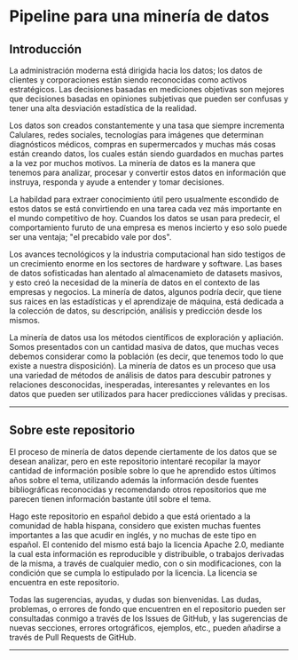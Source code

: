 # Pipeline para una minería de datos

## Introducción

La administración moderna está dirigida hacia los datos; los datos de
clientes y corporaciones están siendo reconocidas como activos estratégicos.
Las decisiones basadas en mediciones objetivas son mejores que decisiones
basadas en opiniones subjetivas que pueden ser confusas y tener una alta
desviación estadística de la realidad.

Los datos son creados constantemente y una tasa que siempre incrementa
Calulares, redes sociales, tecnologías para imágenes que determinan
diagnósticos médicos, compras en supermercados y muchas más cosas están 
creando datos, los cuales están siendo guardados en muchas partes a la vez
por muchos motivos. La minería de datos es la manera que tenemos para 
analizar, procesar y convertir estos datos en información que instruya,
responda y ayude a entender y tomar decisiones. 

La habildad para extraer conocimiento útil pero usualmente escondido de
estos datos se está convirtiendo en una tarea cada vez más importante
en el mundo competitivo de hoy. Cuandos los datos se usan para predecir,
el comportamiento furuto de una empresa es menos incierto y eso solo
puede ser una ventaja; "el precabido vale por dos".

Los avances tecnológicos y la industria computacional han sido testigos
de un crecimiento enorme en los sectores de hardware y software. Las
bases de datos sofisticadas han alentado al almacenamieto de datasets
masivos, y esto creó la necesidad de la minería de datos en el contexto
de las empresas y negocios. La minería de datos, algunos podría decir, 
que tiene sus raices en las estadísticas y el aprendizaje de máquina,
está dedicada a la colección de datos, su descripción, análisis y 
predicción desde los mismos. 


La minería de datos usa los métodos científicos de exploración y 
apliación. Somos presentados con un cantidad masiva de datos, que 
muchas veces debemos considerar como la población (es decir, que tenemos
todo lo que existe a nuestra disposición). La minería de datos es un proceso
que usa una variedad de métodos de análisis de datos para descubir
patrones y relaciones desconocidas, inesperadas, interesantes y relevantes
en los datos que pueden ser utilizados para hacer predicciones válidas
y precisas. 

-----------------------------------------------------------------------------

## Sobre este repositorio

El proceso de minería de datos depende ciertamente de los datos que se desean
analizar, pero en este repositorio intentaré recopilar la mayor cantidad de 
información posible sobre lo que he aprendido estos últimos años sobre el tema,
utilizando además la información desde fuentes bibliográficas reconocidas
y recomendando otros repositorios que me parecen tienen información bastante
útil sobre el tema.

Hago este repositorio en español debido a que está orientado a la comunidad
de habla hispana, considero que existen muchas fuentes importantes a las que
acudir en inglés, y no muchas de este tipo en español. El contenido del mismo
está bajo la licencia Apache 2.0, mediante la cual esta información es 
reproducible y distribuible, o trabajos derivadas de la misma, a través de 
cualquier medio, con o sin modificaciones, con la condición que se cumpla
lo estipulado por la licencia. La licencia se encuentra en este repositorio.

Todas las sugerencias, ayudas, y dudas son bienvenidas. Las dudas, problemas,
o errores de fondo que encuentren en el repositorio pueden ser consultadas conmigo a 
través de los Issues de GitHub, y las sugerencias de nuevas secciones, errores
ortográficos, ejemplos, etc., pueden añadirse a través de Pull Requests de GitHub.

------------------------------------------------------------------------------






